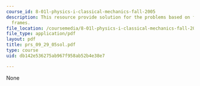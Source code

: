 ```yaml
---
course_id: 8-01l-physics-i-classical-mechanics-fall-2005
description: This resource provide solution for the problems based on forces and reference
  frames.
file_location: /coursemedia/8-01l-physics-i-classical-mechanics-fall-2005/db142e536275ab967f958ab52b4e38e7_prs_09_29_05sol.pdf
file_type: application/pdf
layout: pdf
title: prs_09_29_05sol.pdf
type: course
uid: db142e536275ab967f958ab52b4e38e7

---
```

None